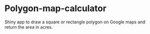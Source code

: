 # Polygon-map-calculator
Shiny app to draw a square or rectangle polygon on Google maps and return the area in acres.

